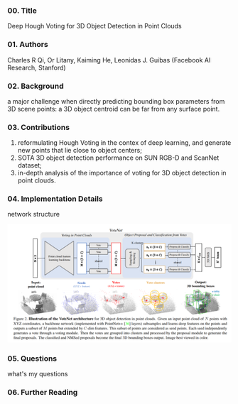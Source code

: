 ### 00. Title
Deep Hough Voting for 3D Object Detection in Point Clouds
### 01. Authors
Charles R Qi, Or Litany, Kaiming He, Leonidas J. Guibas (Facebook AI Research, Stanford)
### 02. Background
a major challenge when directly predicting bounding box parameters from 3D scene points: a 3D object centroid can be far from any surface point.
### 03. Contributions
1. reformulating Hough Voting in the contex of deep learning, and generate new points that lie close to object centers;
2. SOTA 3D object detection performance on SUN RGB-D and ScanNet dataset;
3. in-depth analysis of the importance of voting for 3D object detection in point clouds.

### 04. Implementation Details
network structure

![](../04_Docs/08_votenet_01.png)

### 05. Questions
what's my questions

### 06. Further Reading